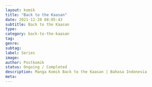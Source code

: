 ```yaml
---
layout: komik
title: "Back to the Kaasan"
date: 2021-12-20 08:05:43
subtitle: Back to the Kaasan
type: 
category: back-to-the-kaasan
tag: 
genre: 
subtag: 
label: Series
image: 
author: Postkomik
status: Ongoing / Completed
description: Manga Komik Back to the Kaasan | Bahasa Indonesia
meta: 
---
```

